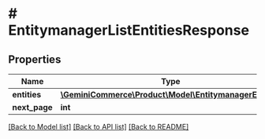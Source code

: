 # # EntitymanagerListEntitiesResponse


## Properties


Name | Type | Description | Notes
------------ | ------------- | ------------- | -------------
**entities**| [**\GeminiCommerce\Product\Model\EntitymanagerEntity[]**](EntitymanagerEntity.md) |   | [optional]
**next_page**| **int** |   | [optional]


[[Back to Model list]](../../README.md#models) [[Back to API list]](../../README.md#endpoints) [[Back to README]](../../README.md)